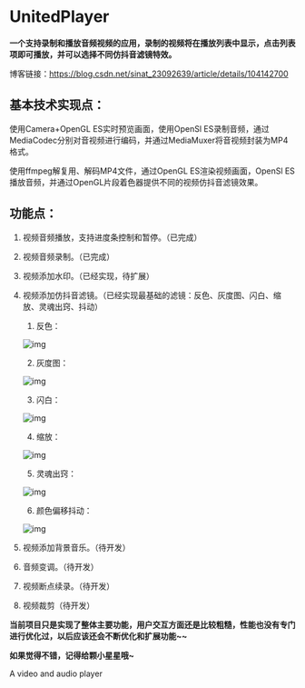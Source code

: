 # UnitedPlayer

**一个支持录制和播放音频视频的应用，录制的视频将在播放列表中显示，点击列表项即可播放，并可以选择不同仿抖音滤镜特效。**

博客链接：https://blog.csdn.net/sinat_23092639/article/details/104142700

## 基本技术实现点：

使用Camera+OpenGL ES实时预览画面，使用OpenSl ES录制音频，通过MediaCodec分别对音视频进行编码，并通过MediaMuxer将音视频封装为MP4格式。

使用ffmpeg解复用、解码MP4文件，通过OpenGL ES渲染视频画面，OpenSl ES播放音频，并通过OpenGL片段着色器提供不同的视频仿抖音滤镜效果。

## 功能点：

1. 视频音频播放，支持进度条控制和暂停。（已完成）  

2. 视频音频录制。（已完成）

3. 视频添加水印。（已经实现，待扩展）

4. 视频添加仿抖音滤镜。（已经实现最基础的滤镜：反色、灰度图、闪白、缩放、灵魂出窍、抖动）
   1. 反色：
   
   ![img](https://github.com/yishuinanfeng/UnitedPlayer/blob/master/gif/oppoColor.gif)
   
   2. 灰度图：
   
   ![img](https://github.com/yishuinanfeng/UnitedPlayer/blob/master/gif/gray.gif)
   
   3. 闪白：
   
   ![img](https://github.com/yishuinanfeng/UnitedPlayer/blob/master/gif/splash.gif)
   
   4. 缩放：
   
   ![img](https://github.com/yishuinanfeng/UnitedPlayer/blob/master/gif/scale.gif)
   
   5. 灵魂出窍：
   
   ![img](https://github.com/yishuinanfeng/UnitedPlayer/blob/master/gif/soul.gif)
   
   6. 颜色偏移抖动：
   
   ![img](https://github.com/yishuinanfeng/UnitedPlayer/blob/master/gif/shake.gif)
   

5. 视频添加背景音乐。（待开发）

6. 音频变调。（待开发）

7. 视频断点续录。（待开发）

8. 视频裁剪（待开发）

**当前项目只是实现了整体主要功能，用户交互方面还是比较粗糙，性能也没有专门进行优化过，以后应该还会不断优化和扩展功能~~**



**如果觉得不错，记得给颗小星星哦~**



A video and audio player
